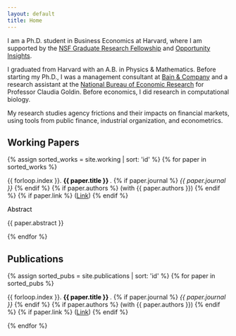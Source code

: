 ```yaml
---
layout: default
title: Home
---
```


<p>I am a Ph.D. student in Business Economics at Harvard, where I am supported by the <a href="https://www.nsfgrfp.org/" rel="external nofollow noopener" target="_blank">NSF Graduate Research Fellowship</a> and <a href="https://opportunityinsights.org/" rel="external nofollow noopener" target="_blank">Opportunity Insights</a>.</p>

<p>I graduated from Harvard with an A.B. in Physics &amp; Mathematics. Before starting my Ph.D., I was a management consultant at <a href="https://www.bain.com/" rel="external nofollow noopener" target="_blank">Bain &amp; Company</a> and a research assistant at the <a href="https://www.nber.org/" rel="external nofollow noopener" target="_blank">National Bureau of Economic Research</a> for Professor Claudia Goldin. Before economics, I did research in computational biology.</p>

<p>My research studies agency frictions and their impacts on financial markets, using tools from public finance, industrial organization, and econometrics.</p>

## Working Papers

{% assign sorted_works = site.working | sort: 'id' %}
{% for paper in sorted_works %}
<!-- Paper title line with numbering -->
<p>
  <span>{{ forloop.index }}. </span>
  <strong>
    <a href="{{ paper.link }}" target="_blank" rel="noopener" style="color: black; text-decoration: none;">
      {{ paper.title }}
    </a>
  </strong>.
  {% if paper.journal %}
    <em> {{ paper.journal }}</em>
  {% endif %}
  {% if paper.authors %}
    <span> (with {{ paper.authors }})</span>
  {% endif %}
  {% if paper.link %}
    <span> (<a href="{{ paper.link }}" target="_blank" rel="noopener" class="paper-link">Link</a>)</span>
  {% endif %}
</p>

<!-- Toggle for Abstract -->
<p>
  <a 
    class="d-inline-flex align-items-center collapsed" 
    style="color: black; text-decoration: none; cursor: pointer;"
    data-toggle="collapse"
    href="#collapse-{{ paper.id }}"
    role="button"
    aria-expanded="false"
    aria-controls="collapse-{{ paper.id }}"
  >
    <i class="fas fa-caret-right mr-1"></i> Abstract
  </a>
</p>

<!-- Collapsible abstract section -->
<div class="collapse ml-4 mb-3" id="collapse-{{ paper.id }}">
  <p>{{ paper.abstract }}</p>
</div>
{% endfor %}

## Publications

{% assign sorted_pubs = site.publications | sort: 'id' %}
{% for paper in sorted_pubs %}
<!-- Paper title line with numbering -->
<p>
  <span>{{ forloop.index }}. </span>
  <strong>
    <a href="{{ paper.link }}" target="_blank" rel="noopener" style="color: black; text-decoration: none;">
      {{ paper.title }}
    </a>
  </strong>.
  {% if paper.journal %}
    <em> {{ paper.journal }}</em>
  {% endif %}
  {% if paper.authors %}
    <span> (with {{ paper.authors }})</span>
  {% endif %}
  {% if paper.link %}
    <span> (<a href="{{ paper.link }}" target="_blank" rel="noopener" class="paper-link">Link</a>)</span>
  {% endif %}
</p>
{% endfor %}
